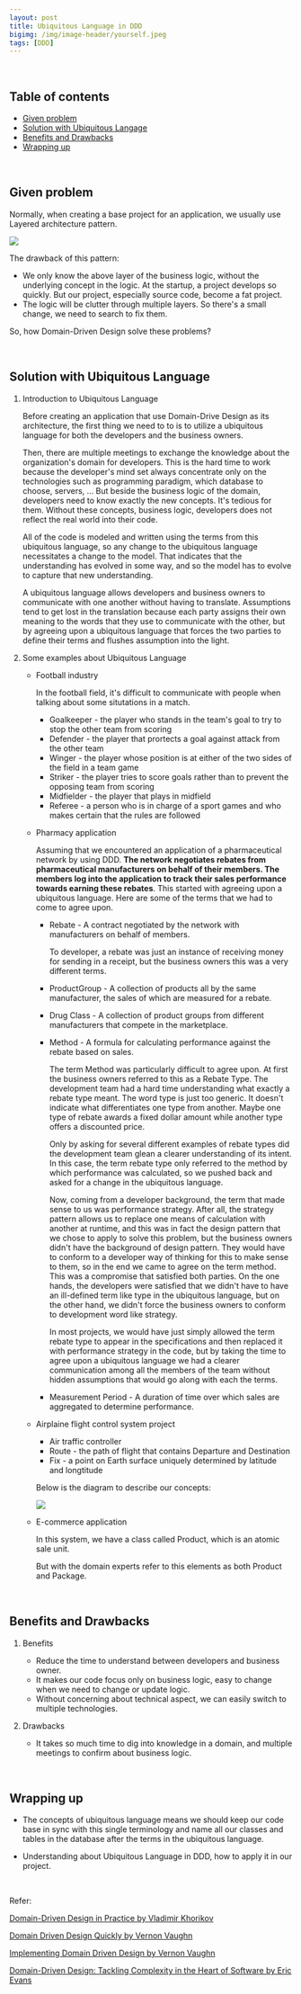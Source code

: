 ```yaml
---
layout: post
title: Ubiquitous Language in DDD
bigimg: /img/image-header/yourself.jpeg
tags: [DDD]
---
```





<br>

## Table of contents
- [Given problem](#given-problem)
- [Solution with Ubiquitous Langage](#solution-with-ubiquitous-language)
- [Benefits and Drawbacks](#benefits-and-drawbacks)
- [Wrapping up](#wrapping-up)

<br>

## Given problem

Normally, when creating a base project for an application, we usually use Layered architecture pattern.

![](../img/Architecture-pattern/layered-architecture/common-layers.png)

The drawback of this pattern:
- We only know the above layer of the business logic, without the underlying concept in the logic. At the startup, a project develops so quickly. But our project, especially source code, become a fat project.
- The logic will be clutter through multiple layers. So there's a small change, we need to search to fix them.

So, how Domain-Driven Design solve these problems?

<br>

## Solution with Ubiquitous Language

1. Introduction to Ubiquitous Language

    Before creating an application that use Domain-Drive Design as its architecture, the first thing we need to to is to utilize a ubiquitous language for both the developers and the business owners.

    Then, there are multiple meetings to exchange the knowledge about the organization's domain for developers. This is the hard time to work because the developer's mind set always concentrate only on the technologies such as programming paradigm, which database to choose, servers, ... But beside the business logic of the domain, developers need to know exactly the new concepts. It's tedious for them. Without these concepts, business logic, developers does not reflect the real world into their code.

    All of the code is modeled and written using the terms from this ubiquitous language, so any change to the ubiquitous language necessitates a change to the model. That indicates that the understanding has evolved in some way, and so the model has to evolve to capture that new understanding.

    A ubiquitous language allows developers and business owners to communicate with one another without having to translate. Assumptions tend to get lost in the translation because each party assigns their own meaning to the words that they use to communicate with the other, but by agreeing upon a ubiquitous language that forces the two parties to define their terms and flushes assumption into the light.

2. Some examples about Ubiquitous Language

    - Football industry

        In the football field, it's difficult to communicate with people when talking about some situtations in a match.
        - Goalkeeper - the player who stands in the team's goal to try to stop the other team from scoring
        - Defender - the player that prortects a goal against attack from the other team
        - Winger - the player whose position is at either of the two sides of the field in a team game
        - Striker - the player tries to score goals rather than to prevent the opposing team from scoring
        - Midfielder - the player that plays in midfield
        - Referee - a person who is in charge of a sport games and who makes certain that the rules are followed

    - Pharmacy application

        Assuming that we encountered an application of a pharmaceutical network by using DDD. **The network negotiates rebates from pharmaceutical manufacturers on behalf of their members. The members log into the application to track their sales performance towards earning these rebates**. This started with agreeing upon a ubiquitous language. Here are some of the terms that we had to come to agree upon.
        - Rebate - A contract negotiated by the network with manufacturers on behalf of members.

            To developer, a rebate was just an instance of receiving money for sending in a receipt, but the business owners this was a very different terms.

        - ProductGroup - A collection of products all by the same manufacturer, the sales of which are measured for a rebate.
        - Drug Class - A collection of product groups from different manufacturers that compete in the marketplace.
        - Method - A formula for calculating performance against the rebate based on sales.

            The term Method was particularly difficult to agree upon. At first the business owners referred to this as a Rebate Type. The development team had a hard time understanding what exactly a rebate type meant. The word type is just too generic. It doesn't indicate what differentiates one type from another. Maybe one type of rebate awards a fixed dollar amount while another type offers a discounted price.

            Only by asking for several different examples of rebate types did the development team glean a clearer understanding of its intent. In this case, the term rebate type only referred to the method by which performance was calculated, so we pushed back and asked for a change in the ubiquitous language.

            Now, coming from a developer background, the term that made sense to us was performance strategy. After all, the strategy pattern allows us to replace one means of calculation with another at runtime, and this was in fact the design pattern that we chose to apply to solve this problem, but the business owners didn't have the background of design pattern. They would have to conform to a developer way of thinking for this to make sense to them, so in the end we came to agree on the term method. This was a compromise that satisfied both parties. On the one hands, the developers were satisfied that we didn't have to have an ill-defined term like type in the ubiquitous language, but on the other hand, we didn't force the business owners to conform to development word like strategy.

            In most projects, we would have just simply allowed the term rebate type to appear in the specifications and then replaced it with performance strategy in the code, but by taking the time to agree upon a ubiquitous language we had a clearer communication among all the members of the team without hidden assumptions that would go along with each the terms.

        - Measurement Period - A duration of time over which sales are aggregated to determine performance.

    - Airplaine flight control system project

        - Air traffic controller
        - Route - the path of flight that contains Departure and Destination
        - Fix - a point on Earth surface uniquely determined by latitude and longtitude

        Below is the diagram to describe our concepts:

        ![](../img/Architecture-pattern/Domain-driven-design/ubiquitous-language-aircraft.jpg)

    - E-commerce application

        In this system, we have a class called Product, which is an atomic sale unit.

        But with the domain experts refer to this elements as both Product and Package.

<br>

## Benefits and Drawbacks

1. Benefits

    - Reduce the time to understand between developers and business owner.
    - It makes our code focus only on business logic, easy to change when we need to change or update logic.
    - Without concerning about technical aspect, we can easily switch to multiple technologies.

2. Drawbacks

    - It takes so much time to dig into knowledge in a domain, and multiple meetings to confirm about business logic.

<br>

## Wrapping up

- The concepts of ubiquitous language means we should keep our code base in sync with this single terminology and name all our classes and tables in the database after the terms in the ubiquitous language.

- Understanding about Ubiquitous Language in DDD, how to apply it in our project.

<br>

Refer:

[Domain-Driven Design in Practice by Vladimir Khorikov](https://app.pluralsight.com/library/courses/domain-driven-design-in-practice/table-of-contents)

[Domain Driven Design Quickly by Vernon Vaughn](https://www.amazon.com/Domain-Driven-Design-Distilled-Vaughn-Vernon-ebook/dp/B01JJSGE5S)

[Implementing Domain Driven Design by Vernon Vaughn](https://www.amazon.com/Implementing-Domain-Driven-Design-Vaughn-Vernon/dp/0321834577)

[Domain-Driven Design: Tackling Complexity in the Heart of Software by Eric Evans](https://www.amazon.com/Domain-Driven-Design-Tackling-Complexity-Software/dp/0321125215)
